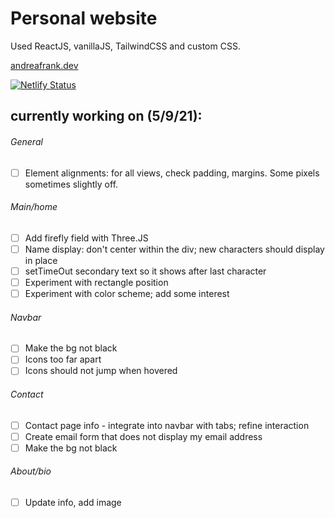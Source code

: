 # Personal website

Used ReactJS, vanillaJS, TailwindCSS and custom CSS.

[andreafrank.dev](http://www.andreafrank.dev)

[![Netlify Status](https://api.netlify.com/api/v1/badges/9ac6c95a-25bb-4f59-81e6-a0a399629ab6/deploy-status)](https://app.netlify.com/sites/stoic-mahavira-8e4c73/deploys)

## currently working on (5/9/21):
###### General
- [ ] Element alignments: for all views, check padding, margins. Some pixels sometimes slightly off.

###### Main/home
- [ ] Add firefly field with Three.JS
- [ ] Name display: don't center within the div; new characters should display in place
- [ ] setTimeOut secondary text so it shows after last character
- [ ] Experiment with rectangle position
- [ ] Experiment with color scheme; add some interest

###### Navbar
- [ ] Make the bg not black
- [ ] Icons too far apart
- [ ] Icons should not jump when hovered

###### Contact
- [ ] Contact page info - integrate into navbar with tabs; refine interaction
- [ ] Create email form that does not display my email address
- [ ] Make the bg not black

###### About/bio
- [ ] Update info, add image

